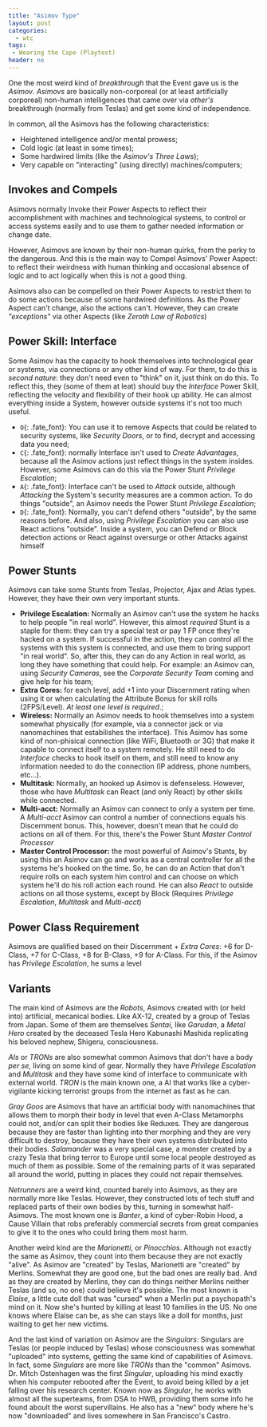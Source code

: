 ```yaml
---
title: "Asimov Type"
layout: post
categories:
  - wtc
tags:
 - Wearing the Cape (Playtest)
header: no
---
```


One the most weird kind of _breakthrough_ that the Event gave us is the _Asimov_. _Asimovs_ are basically non-corporeal (or at least artificially corporeal) non-human intelligences that came over via _other's_ breakthrough (normally from Teslas) and get some kind of independence.

In common, all the Asimovs has the following characteristics:

+ Heightened intelligence and/or mental prowess;
+ Cold logic (at least in some times);
+ Some hardwired limits (like the _Asimov's Three Laws_);
+ Very capable on "interacting" (using directly) machines/computers;

## Invokes and Compels

Asimovs normally Invoke their Power Aspects to reflect their accomplishment with machines and technological systems, to control or access systems easily and to use them to gather needed information or change date.

However, Asimovs are known by their non-human quirks, from the perky to the dangerous. And this is the main way to Compel Asimovs' Power Aspect: to reflect their weirdness with human thinking and occasional absence of logic and to act logically when this is not a good thing.

Asimovs also can be compelled on their Power Aspects to restrict them to do some actions because of some hardwired definitions. As the Power Aspect can't change, also the actions can't. However, they can create _"exceptions"_ via other Aspects (like _Zeroth Law of Robotics_)

## Power Skill: Interface

Some Asimov has the capacity to hook themselves into technological gear or systems, via connections or any other kind of way. For them, to do this is  _second nature_: they don't need even to "think" on it, just think on do this. To reflect this, they (some of them at leat) should buy the _Interface_ Power Skill, reflecting the velocity and flexibility of their hook up ability. He can almost everything inside a System, however outside systems it's not too much useful.

+ `O`{: .fate_font}: You can use it to remove Aspects that could be related to security systems, like _Security Doors_, or to find, decrypt and accessing data you need;
+ `C`{: .fate_font}: normally Interface isn't used to _Create Advantages_, because all the Asimov actions just reflect things in the system insides. However, some Asimovs can do this via the Power Stunt _Privilege Escalation_;
+ `A`{: .fate_font}: Interface can't be used to _Attack_ outside, although _Attacking_ the System's security measures are a common action. To do things "outside", an Asimov needs the Power Stunt _Privilege Escalation_;
+ `D`{: .fate_font}: Normally, you can't defend others "outside", by the same reasons before. And also, using _Privilege Escalation_ you can also use React actions "outside". Inside a system, you can Defend or Block detection actions or React against oversurge or other Attacks against himself

## Power Stunts

Asimovs can take some Stunts from Teslas, Projector, Ajax and Atlas types. However, they have their own very important stunts.

+ __Privilege Escalation:__ Normally an Asimov can't use the system he hacks to help people "in real world". However, this almost _required_ Stunt is a staple for them: they can try a special test _or_ pay 1 FP once they're hacked on a system. If successful in the action, they can control all the systems with this system is connected, and use them to bring support "in real world". So, after this, they can do any Action in real world, as long they have something that could help. For example: an Asimov can, using _Security Cameras_, see the _Corporate Security Team_ coming and give help for his team;
+ __Extra Cores:__ for each level, add +1 into your Discernment rating when using it or when calculating the Attribute Bonus for skill rolls (2FPS/Level). _At least one level is required_.;
+ __Wireless:__ Normally an Asimov needs to hook themselves into a system somewhat physically (for example, via a connector jack or via nanomachines that estabilishes the interface). This Asimov has some kind of non-phisical connection (like WiFi, Bluetooth or 3G) that make it capable to connect itself to a system remotely. He still need to do _Interface_ checks to hook itself on them, and still need to know any information needed to do the connection (IP address, phone numbers, etc...).
+ __Multitask:__ Normally, an hooked up Asimov is defenseless. However, those who have _Multitask_ can React (and only React) by other skills while connected. 
+ __Multi-acct:__ Normally an Asimov can connect to only a system per time. A _Multi-acct_ Asimov can control a number of connections equals his Discernment bonus. This, however, doesn't mean that he could do actions on all of them. For this, there's the Power Stunt _Master Control Processor_
+ __Master Control Processor:__ the most powerful of Asimov's Stunts, by using this an Asimov can go and works as a central controller for all the systems he's hooked on the time. So, he can do an Action that don't require rolls on each system him control and can choose on which system he'll do his roll action each round. He can also _React_ to outside actions on all those systems, except by Block (Requires _Privilege Escalation_, _Multitask_ and _Multi-acct_)


## Power Class Requirement

Asimovs are qualified based on their Discernment + _Extra Cores_: +6 for D-Class, +7 for C-Class, +8 for B-Class, +9 for A-Class. For this, if the Asimov has _Privilege Escalation_, he sums a level

## Variants

The main kind of Asimovs are the _Robots_, Asimovs created with (or held into) artificial, mecanical bodies. Like AX-12, created by a group of Teslas from Japan. Some of them are themselves  _Sentai_, like _Garudan_, a _Metal Hero_ created by the deceased Tesla Hero Kabunashi Mashida replicating his beloved nephew, Shigeru, consciousness.

_AIs_ or _TRONs_ are also somewhat common Asimovs that don't have a body _per se_, living on some kind of gear. Normally they have _Privilege Escalation_ and _Multitask_ and they have some kind of interface to communicate with external world. _TRON_ is the main known one, a AI that works like a cyber-vigilante kicking terrorist groups from the internet as fast as he can.

_Gray Goos_ are Asimovs that have an artificial body with nanomachines that allows them to morph their body in level that even A-Class Metamorphs could not, and/or can split their bodies like Reduxes. They are dangerous because they are faster than lighting into ther morphing and they are very difficult to destroy, because they have their own systems distributed into their bodies. _Salamander_ was a very special case, a monster created by a crazy Tesla that bring terror to Europe until some local people destroyed as much of them as possible. Some of the remaining parts of it was separated all around the world, putting in places they could not repair themselves.

_Netrunners_ are a weird kind, counted barely into Asimovs, as they are normally more like Teslas. However, they constructed lots of tech stuff and replaced parts of their own bodies by this, turning in somewhat half-Asimovs. The most known one is _Banter_, a kind of cyber-Robin Hood, a Cause Villain that robs preferably commercial secrets from great companies to give it to the ones who could bring them most harm.

Another weird kind are the _Marionetti_, or _Pinocchios_. Although not exactly the same as Asimov, they count into them because they are not exactly "alive". As Asimov are "created" by Teslas, Marionetti are "created" by Merlins. Somewhat they are good one, but the bad ones are really bad. And as they are created by Merlins, they can do things neither Merlins neither Teslas (and so, no one) could believe it's possible. The most known is _Elaise_, a little cute doll that was "cursed" when a Merlin put a psychopath's mind on it. Now she's hunted by killing at least 10 families in the US. No one knows where Elaise can be, as she can stays like a doll for months, just waiting to get her new victims.

And the last kind of variation on Asimov are the _Singulars_: Singulars are Teslas (or people induced by Teslas) whose consciousness was somewhat "uploaded" into systems, getting the same kind of capabilities of Asimovs. In fact, some _Singulars_ are more like _TRONs_ than the "common" Asimovs. Dr. Mitch Ostenhagen was the first _Singular_, uploading his mind exactly when his computer rebooted after the Event, to avoid being killed by a jet falling over his research center. Known now as _Singular_, he works with almost all the superteams, from DSA to HWB, providing them some info he found aboult the worst supervillains. He also has a "new" body where he's now "downloaded" and lives somewhere in San Francisco's Castro.


